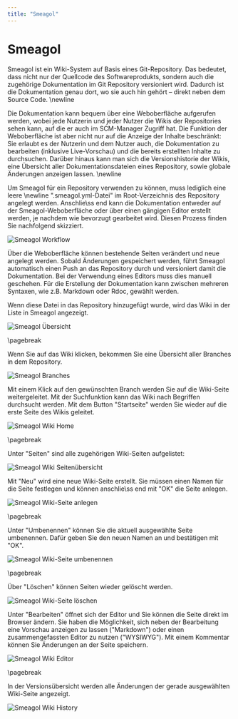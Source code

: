 ```yaml
---
title: "Smeagol"
---
```


# Smeagol
Smeagol ist ein Wiki-System auf Basis eines Git-Repository. Das bedeutet, dass nicht nur der Quellcode des Softwareprodukts, sondern auch die zugehörige Dokumentation im Git Repository versioniert wird. Dadurch ist die Dokumentation genau dort, wo sie auch hin gehört – direkt neben dem Source Code.  \newline

Die Dokumentation kann bequem über eine Weboberfläche aufgerufen werden, wobei jede Nutzerin und jeder Nutzer die Wikis der Repositories sehen kann, auf die er auch im SCM-Manager Zugriff hat. Die Funktion der Weboberfläche ist aber nicht nur auf die Anzeige der Inhalte beschränkt: Sie erlaubt es der Nutzerin und dem Nutzer auch, die Dokumentation zu bearbeiten (inklusive Live-Vorschau) und die bereits erstellten Inhalte zu durchsuchen. Darüber hinaus kann man sich die Versionshistorie der Wikis, eine Übersicht aller Dokumentationsdateien eines Repository, sowie globale Änderungen anzeigen lassen.  \newline

Um Smeagol für ein Repository verwenden zu können, muss lediglich eine leere \newline
".smeagol.yml-Datei" im Root-Verzeichnis des Repository angelegt werden. Anschlie\ss end kann die Dokumentation entweder auf der Smeagol-Weboberfläche oder über einen gängigen Editor erstellt werden, je nachdem wie  bevorzugt gearbeitet wird. Diesen Prozess finden Sie nachfolgend skizziert.

![Smeagol Workflow](figures/smeagol/SmeagolWorkflow.png)

Über die Weboberfläche können bestehende Seiten verändert und neue angelegt werden. Sobald Änderungen gespeichert werden, führt Smeagol automatisch einen Push an das Repository durch und versioniert damit die Dokumentation. Bei der Verwendung eines Editors muss dies manuell geschehen. Für die Erstellung der Dokumentation kann zwischen mehreren Syntaxen, wie z.B. Markdown oder Rdoc, gewählt werden.

Wenn diese Datei in das Repository hinzugefügt wurde, wird das Wiki in der Liste in Smeagol angezeigt.

![Smeagol Übersicht](figures/smeagol/SmeagolUebersicht.png)

\pagebreak

Wenn Sie auf das Wiki klicken, bekommen Sie eine Übersicht aller Branches in dem Repository.

![Smeagol Branches](figures/smeagol/SmeagolBranches.png)

Mit einem Klick auf den gewünschten Branch werden Sie auf die Wiki-Seite weitergeleitet.
Mit der Suchfunktion kann das Wiki nach Begriffen durchsucht werden. Mit dem Button "Startseite" werden Sie wieder auf die erste Seite des Wikis geleitet.

![Smeagol Wiki Home](figures/smeagol/SmeagolWiki.png)

\pagebreak

Unter "Seiten" sind alle zugehörigen Wiki-Seiten aufgelistet:

![Smeagol Wiki Seitenübersicht](figures/smeagol/SmeagolWikiDateien.png)

Mit "Neu" wird eine neue Wiki-Seite erstellt. Sie müssen einen Namen für die Seite festlegen und können anschlie\ss end mit "OK" die Seite anlegen.

![Smeagol Wiki-Seite anlegen](figures/smeagol/SmeagolWikiNeueSeite.png)

\pagebreak

Unter "Umbenennen" können Sie die aktuell ausgewählte Seite umbenennen. Dafür geben Sie den neuen Namen an und bestätigen mit "OK".

![Smeagol Wiki-Seite umbenennen](figures/smeagol/SmeagolWikiSeiteUmbenennen.png)

\pagebreak

Über "Löschen" können Seiten wieder gelöscht werden.

![Smeagol Wiki-Seite löschen](figures/smeagol/SmeagolWikiSeiteEntf.png)

Unter "Bearbeiten" öffnet sich der Editor und Sie können die Seite direkt im Browser ändern. Sie haben die Möglichkeit, sich neben der Bearbeitung eine Vorschau anzeigen zu lassen ("Markdown") oder einen zusammengefassten Editor zu nutzen ("WYSIWYG"). Mit einem Kommentar können Sie Änderungen an der Seite speichern.

![Smeagol Wiki Editor](figures/smeagol/SmeagolEditor.png)

\pagebreak

In der Versionsübersicht werden alle Änderungen der gerade ausgewählten Wiki-Seite angezeigt.

![Smeagol Wiki History](figures/smeagol/SmeagolVersion.png)

